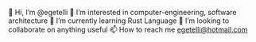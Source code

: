 👋 Hi, I’m @egetelli
👀 I’m interested in computer-engineering, software architecture
🌱 I’m currently learning Rust Language
💞️ I’m looking to collaborate on anything useful
📫 How to reach me egetelli@hotmail.com
